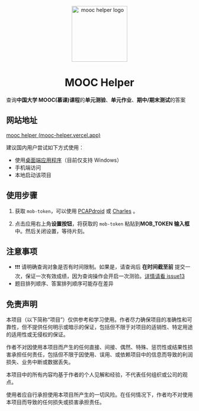 <p align="center">
  <a href="https://github.com/lujunji-xiaolu/mooc-helper" rel="noopener" target="_blank"><img width="150" src="./docs/media/logo.svg" alt="mooc helper logo"></a>
</p>

<h1 align="center">MOOC Helper</h1>

查询**中国大学 MOOC(慕课)课程**的**单元测验**、**单元作业**、**期中/期末测试**的答案

## 网站地址

[mooc helper (mooc-helper.vercel.app)](https://mooc-helper.vercel.app/)

建议国内用户尝试如下方式使用：

- 使用[桌面端应用程序](https://github.com/xiaolu-lujunji/mooc-helper/releases)（目前仅支持 Windows）
- 手机端访问
- 本地启动该项目

## 使用步骤

1. 获取 `mob-token`，可以使用 [PCAPdroid](./docs/pcapdroid.md) 或 [Charles](./docs/charles.md) 。

2. 点击应用右上角**设置按钮**，将获取的 `mob-token` 粘贴到**MOB_TOKEN 输入框**中。然后关闭设置，等待片刻。

## 注意事项

- ❗❗❗ 请明确查询对象是否有时间限制。如果是，请查询后 **在时间截至前** 提交一次，保证一次有效成绩，因为查询操作会开启一次测验。[详情请看 issue13](https://github.com/xiaolu-lujunji/mooc-helper/issues/13)
- 题目排列顺序、答案排列顺序可能存在差异

## 免责声明

本项目（以下简称“项目”）仅供参考和学习使用。作者尽力确保项目的准确性和可靠性，但不提供任何明示或暗示的保证，包括但不限于对项目的适销性、特定用途的适用性或无侵权的保证。

作者不对因使用本项目而产生的任何直接、间接、偶然、特殊、惩罚性或结果性损害承担任何责任，包括但不限于因使用、误用、或依赖项目中的信息而导致的利润损失、业务中断或数据丢失。

本项目中的所有内容均基于作者的个人见解和经验，不代表任何组织或公司的观点。

使用者应自行承担使用本项目所产生的一切风险。在任何情况下，作者均不对使用本项目而导致的任何损失或损害承担责任。
